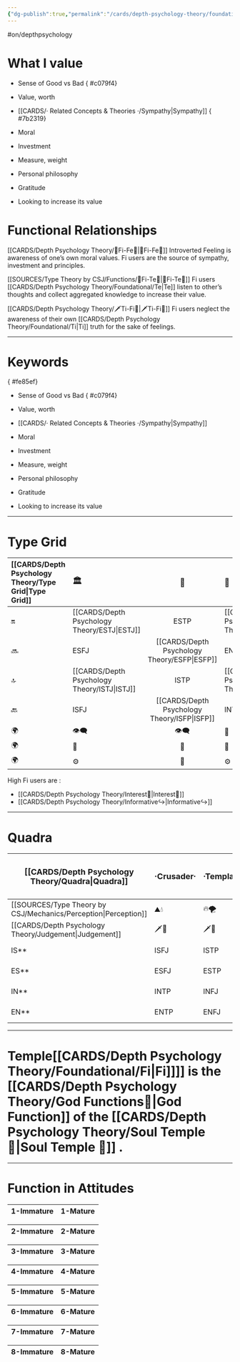 ```yaml
---
{"dg-publish":true,"permalink":"/cards/depth-psychology-theory/foundational/fi/","created":"2022-12-27T21:20:33.776+01:00","updated":"2023-04-27T17:29:01.836+02:00"}
---
```


#on/depthpsychology 

# What I value 
- Sense of Good vs Bad
{ #c079f4}

- Value, worth
- [[CARDS/· Related Concepts & Theories ·/Sympathy\|Sympathy]]
{ #7b2319}

- Moral
- Investment
- Measure, weight
- Personal philosophy
- Gratitude
- Looking to increase its value

# Functional Relationships 
[[CARDS/Depth Psychology Theory/🧭Fi-Fe💉\|🧭Fi-Fe💉]]
Introverted Feeling is awareness of one’s own moral values. Fi users are the source of sympathy, investment and principles. 

[[SOURCES/Type Theory by CSJ/Functions/🧭Fi-Te🏹\|🧭Fi-Te🏹]]
Fi users [[CARDS/Depth Psychology Theory/Foundational/Te\|Te]] listen to other’s thoughts and collect aggregated knowledge to increase their value. 

[[CARDS/Depth Psychology Theory/🗡️Ti-Fi🧭\|🗡️Ti-Fi🧭]]
Fi users neglect the awareness of their own [[CARDS/Depth Psychology Theory/Foundational/Ti\|Ti]] truth for the sake of feelings.   

--- 
# Keywords
{ #fe85ef}


- Sense of Good vs Bad
{ #c079f4}

- Value, worth
- [[CARDS/· Related Concepts & Theories ·/Sympathy\|Sympathy]]
- Moral
- Investment
- Measure, weight
- Personal philosophy
- Gratitude
- Looking to increase its value

---
# Type Grid 

| [[CARDS/Depth Psychology Theory/Type Grid\|Type Grid]]         | <font size="4"> 🏛️</font> | <font size="4"> 🧰</font> | <font size="4"> 🔮</font> | <font size="4"> 🦄</font> | 💬 |💬| 💬 |
|:--------------------- |:------------------------- |:-------------------------:|:------------------------------------------------ |:------------------------- |:--------------------------- |:--------------------------- |:--------------------------- |
| 🔛| [[CARDS/Depth Psychology Theory/ESTJ\|ESTJ]]|ESTP| [[CARDS/Depth Psychology Theory/ENTJ\|ENTJ]]| ENFJ| ➡️| 👋| 🏆|
| 🔜| ESFJ|[[CARDS/Depth Psychology Theory/ESFP\|ESFP]] |ENTP| [[CARDS/Depth Psychology Theory/ENFP\|ENFP]]| ↪️| 👋| 🏃‍♂️                       |
| 🔝| [[CARDS/Depth Psychology Theory/ISTJ\|ISTJ]]|ISTP| [[CARDS/Depth Psychology Theory/INTJ\|INTJ]]| INFJ| 🧘‍♂️ | 🏃‍♂️ | 🔙 | 
| 🔙| ISFJ|[[CARDS/Depth Psychology Theory/ISFP\|ISFP]]| INTP| [[CARDS/Depth Psychology Theory/Foundational/INFP\|INFP]]| ↪️| 🧘‍♂️| 🏆                          |
|🌍 | 👁️‍🗨️|👁️‍🗨️| 🧲| 🧲||                             |                             |
| 🌍 | 🐜|🦊| 🦊| 🐜||                             |                             |
|🌍| ⚙️|👀| ⚙️| 👀|                             |                             |                             |

High Fi users are : 
- [[CARDS/Depth Psychology Theory/Interest👀\|Interest👀]] 
- [[CARDS/Depth Psychology Theory/Informative↪️\|Informative↪️]] 

--- 
# Quadra 
| <font size="4"> [[CARDS/Depth Psychology Theory/Quadra\|Quadra]]</font>| <font size="4"> ·Crusader·</font> | <font size="4"> ·Templar·</font> | <font size="4"> ==·[[CARDS/Depth Psychology Theory/Wayfarer\|Wayfarer]]·==</font> | <font size="4"> ==·[[CARDS/Depth Psychology Theory/Philosopher⚖️🏞️\|Philosopher⚖️🏞️]]·==</font> |
| -------------- | ------------------------- | ------------------------ | ------------------------ | ------------------------- |
| [[SOURCES/Type Theory by CSJ/Mechanics/Perception\|Perception]] | ⛰️💧  | 🔥🌪️ | 🔥🌪️ | ⛰️💧 |
| [[CARDS/Depth Psychology Theory/Judgement\|Judgement]]  | 🗡️💉  | 🗡️💉 | [[SOURCES/Type Theory by CSJ/Functions/🧭Fi-Te🏹\|🧭Fi-Te🏹]] |[[SOURCES/Type Theory by CSJ/Functions/🧭Fi-Te🏹\|🧭Fi-Te🏹]]   |
| IS**             | ISFJ             | ISTP            | ==[[CARDS/Depth Psychology Theory/ISFP\|ISFP]]==              | ==[[CARDS/Depth Psychology Theory/ISTJ\|ISTJ]]==                  |
| ES**             |ESFJ                | ESTP              | ==[[CARDS/Depth Psychology Theory/ESFP\|ESFP]]==               | ==[[CARDS/Depth Psychology Theory/ESTJ\|ESTJ]]==                  |
| IN**             | INTP              | INFJ               | ==[[CARDS/Depth Psychology Theory/INTJ\|INTJ]]==             | ==[[CARDS/Depth Psychology Theory/Foundational/INFP\|INFP]]==                  |
| EN**             | ENTP                | ENFJ              | ==[[CARDS/Depth Psychology Theory/ENTJ\|ENTJ]]==              | ==[[CARDS/Depth Psychology Theory/ENFP\|ENFP]]==                  |

---
# Temple[[CARDS/Depth Psychology Theory/Foundational/Fi\|Fi]]]] is the [[CARDS/Depth Psychology Theory/God Functions🙏\|God Function]] of the [[CARDS/Depth Psychology Theory/Soul Temple 👥\|Soul Temple 👥]] . 

---
# Function in Attitudes
| 1-Immature | 1-Mature |
| ---------- | -------- |

| 2-Immature | 2-Mature |
| ---------- | -------- |

| 3-Immature | 3-Mature |
| ---------- | -------- |

| 4-Immature | 4-Mature |
| ---------- | -------- |

| 5-Immature | 5-Mature |
| ---------- | -------- |

| 6-Immature | 6-Mature |
| ---------- | -------- |

| 7-Immature | 7-Mature |
| ---------- | -------- |

| 8-Immature | 8-Mature |
| ---------- | -------- |
